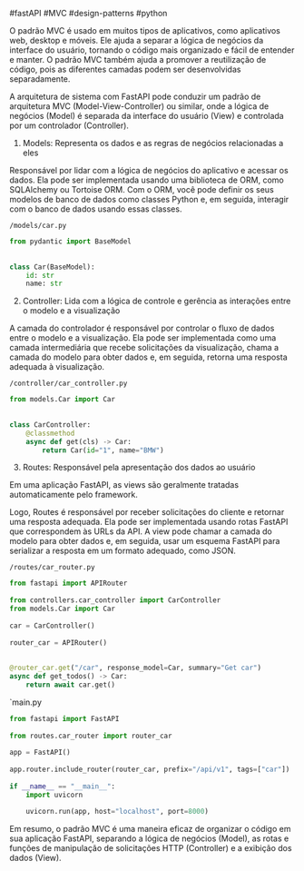 #fastAPI #MVC #design-patterns #python

O padrão MVC é usado em muitos tipos de aplicativos, como aplicativos web, desktop e móveis. Ele ajuda a separar a lógica de negócios da interface do usuário, tornando o código mais organizado e fácil de entender e manter. O padrão MVC também ajuda a promover a reutilização de código, pois as diferentes camadas podem ser desenvolvidas separadamente.

A arquitetura de sistema com FastAPI pode conduzir um padrão de arquitetura MVC (Model-View-Controller) ou similar, onde a lógica de negócios (Model) é separada da interface do usuário (View) e controlada por um controlador (Controller).

1.  Models: Representa os dados e as regras de negócios relacionadas a eles

Responsável por lidar com a lógica de negócios do aplicativo e acessar os dados. Ela pode ser implementada usando uma biblioteca de ORM, como SQLAlchemy ou Tortoise ORM. Com o ORM, você pode definir os seus modelos de banco de dados como classes Python e, em seguida, interagir com o banco de dados usando essas classes.

`/models/car.py`
```python
from pydantic import BaseModel  
  
  
class Car(BaseModel):  
    id: str  
    name: str
```


2.  Controller: Lida com a lógica de controle e gerência as interações entre o modelo e a visualização

A camada do controlador é responsável por controlar o fluxo de dados entre o modelo e a visualização. Ela pode ser implementada como uma camada intermediária que recebe solicitações da visualização, chama a camada do modelo para obter dados e, em seguida, retorna uma resposta adequada à visualização.

`/controller/car_controller.py`
```python
from models.Car import Car  
  
  
class CarController:  
    @classmethod  
    async def get(cls) -> Car:  
        return Car(id="1", name="BMW")
```


3.  Routes: Responsável pela apresentação dos dados ao usuário

Em uma aplicação FastAPI, as views são geralmente tratadas automaticamente pelo framework.

Logo, Routes é responsável por receber solicitações do cliente e retornar uma resposta adequada. Ela pode ser implementada usando rotas FastAPI que correspondem às URLs da API. A view pode chamar a camada do modelo para obter dados e, em seguida, usar um esquema FastAPI para serializar a resposta em um formato adequado, como JSON.

`/routes/car_router.py`
```python
from fastapi import APIRouter  
  
from controllers.car_controller import CarController  
from models.Car import Car  
  
car = CarController()  
  
router_car = APIRouter()  
  
  
@router_car.get("/car", response_model=Car, summary="Get car")  
async def get_todos() -> Car:  
    return await car.get()
```

`main.py

```python
from fastapi import FastAPI  
  
from routes.car_router import router_car  
  
app = FastAPI()  
  
app.router.include_router(router_car, prefix="/api/v1", tags=["car"])  
  
if __name__ == "__main__":  
    import uvicorn  
  
    uvicorn.run(app, host="localhost", port=8000)

```

Em resumo, o padrão MVC é uma maneira eficaz de organizar o código em sua aplicação FastAPI, separando a lógica de negócios (Model), as rotas e funções de manipulação de solicitações HTTP (Controller) e a exibição dos dados (View).
